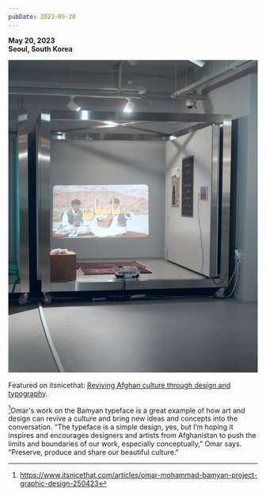 ```yaml
---
pubDate: 2023-05-20
---
```

**May 20, 2023**\
**Seoul, South Korea**

![Screenshot of itsnicethat article depicting article headline](../../images/timeline/230520.jpg)

Featured on itsnicethat: [Reviving Afghan culture through design and typography](https://www.itsnicethat.com/articles/omar-mohammad-bamyan-project-graphic-design-250423).

[^1]Omar's work on the Bamyan typeface is a great example of how art and design can revive a culture and bring new ideas and concepts into the conversation. “The typeface is a simple design, yes, but I’m hoping it inspires and encourages designers and artists from Afghanistan to push the limits and boundaries of our work, especially conceptually,” Omar says. “Preserve, produce and share our beautiful culture."

[^1]: https://www.itsnicethat.com/articles/omar-mohammad-bamyan-project-graphic-design-250423